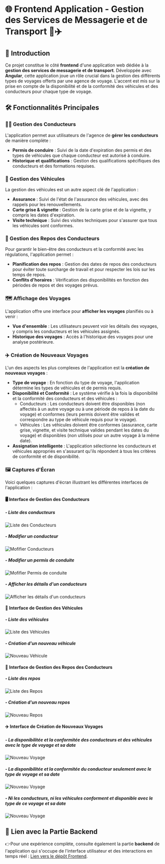 # 🌐 Frontend Application - Gestion des Services de Messagerie et de Transport 🚚✈️

## 🚀 Introduction

Ce projet constitue le côté **frontend** d'une application web dédiée à la **gestion des services de messagerie et de transport**. Développée avec **Angular**, cette application joue un rôle crucial dans la gestion des différents types de voyages offerts par une agence de voyage. L'accent est mis sur la prise en compte de la disponibilité et de la conformité des véhicules et des conducteurs pour chaque type de voyage.

## 🛠️ Fonctionnalités Principales

### 👨‍✈️ Gestion des Conducteurs

L'application permet aux utilisateurs de l'agence de **gérer les conducteurs** de manière complète :
- **Permis de conduire** : Suivi de la date d'expiration des permis et des types de véhicules que chaque conducteur est autorisé à conduire.
- **Historique et qualifications** : Gestion des qualifications spécifiques des conducteurs et des formations requises.

### 🚗 Gestion des Véhicules

La gestion des véhicules est un autre aspect clé de l'application :
- **Assurance** : Suivi de l'état de l'assurance des véhicules, avec des rappels pour les renouvellements.
- **Carte grise & vignette** : Gestion de la carte grise et de la vignette, y compris les dates d'expiration.
- **Visite technique** : Suivi des visites techniques pour s'assurer que tous les véhicules sont conformes.

### 🛌 Gestion des Repos des Conducteurs

Pour garantir le bien-être des conducteurs et la conformité avec les régulations, l'application permet :
- **Planification des repos** : Gestion des dates de repos des conducteurs pour éviter toute surcharge de travail et pour respecter les lois sur les temps de repos.
- **Conflits d'horaires** : Vérification des disponibilités en fonction des périodes de repos et des voyages prévus.

### 🗺️ Affichage des Voyages

L'application offre une interface pour **afficher les voyages** planifiés ou à venir :
- **Vue d'ensemble** : Les utilisateurs peuvent voir les détails des voyages, y compris les conducteurs et les véhicules assignés.
- **Historique des voyages** : Accès à l'historique des voyages pour une analyse postérieure.

### ✈️ Création de Nouveaux Voyages

L'un des aspects les plus complexes de l'application est la **création de nouveaux voyages** :
- **Type de voyage** : En fonction du type de voyage, l'application détermine les types de véhicules et de permis requis.
- **Disponibilité et Conformité** : Le système vérifie à la fois la disponibilité et la conformité des conducteurs et des véhicules :
  - Conducteurs : Les conducteurs doivent être disponibles (non affectés à un autre voyage ou à une période de repos à la date du voyage) et conformes (leurs permis doivent être valides et correspondre au type de véhicule requis pour le voyage).
  - Véhicules : Les véhicules doivent être conformes (assurance, carte grise, vignette, et visite technique valides pendant les dates du voyage) et disponibles (non utilisés pour un autre voyage à la même date).
- **Assignation intelligente** :  L'application sélectionne les conducteurs et véhicules appropriés en s'assurant qu'ils répondent à tous les critères de conformité et de disponibilité.

### 🖼️ Captures d'Écran

Voici quelques captures d'écran illustrant les différentes interfaces de l'application :

#### 🖥️ Interface de Gestion des Conducteurs

##### - Liste des conducteurs
![Liste des Conducteurs](./images/liste-conducteurs.jpg)

##### - Modifier un conducteur
![Mofifier Conducteurs](./images/modifier-conducteur.jpg)

##### - Modifier un permis de conduite
![Mofifier Permis de conduite](./images/modifier-permis.jpg)

##### - Afficher les détails d'un conducteurs
![Afficher les détails d'un conducteurs](./images/afficher-conducteur.jpg)

#### 🚗 Interface de Gestion des Véhicules

##### - Liste des véhicules
![Liste des Véhicules](./images/liste-vehicule.jpg)

##### - Création d'un nouveau véhicule
![Nouveau Véhicule](./images/nouveu-vehicule.jpg)

#### 🛌 Interface de Gestion des Repos des Conducteurs

##### - Liste des repos
![Liste des Repos](./images/liste-repos.jpg)

##### - Création d'un nouveau repos
![Nouveau Repos](./images/nouveau-repos.jpg)

#### ✈️ Interface de Création de Nouveaux Voyages

##### - La disponibilitée et la conformitée des conducteurs et des véhicules avec le type de voyage et sa date
![Nouveau Voyage](./images/nouveau-voyage-1.jpg)

##### - La disponibilitée et la conformitée du conducteur seulement avec le type de voyage et sa date
![Nouveau Voyage](./images/nouveau-voyage-2.jpg)

##### - Ni les conducteurs, ni les véhicules conforment et disponible avec le type de ce voyage et sa date
![Nouveau Voyage](./images/nouveau-voyage-3.jpg)

## 🔗 Lien avec la Partie Backend

👉Pour une expérience complète, consulte également la partie **backend** de l'application qui s'occupe de l'interface utilisateur et des interactions en temps réel : <a href="https://github.com/BiouiAdnane/Backend-Application---Gestion-des-Services-de-Messagerie-et-de-Transport" target="_blank">Lien vers le dépôt Frontend</a>.
